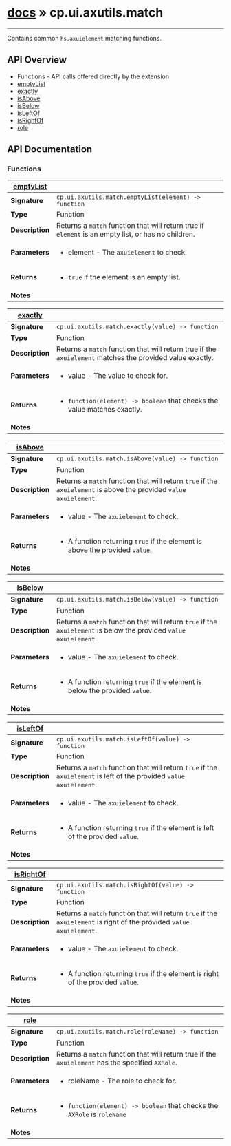 # [docs](index.md) » cp.ui.axutils.match
---

Contains common `hs.axuielement` matching functions.

## API Overview
* Functions - API calls offered directly by the extension
 * [emptyList](#emptyList)
 * [exactly](#exactly)
 * [isAbove](#isAbove)
 * [isBelow](#isBelow)
 * [isLeftOf](#isLeftOf)
 * [isRightOf](#isRightOf)
 * [role](#role)

## API Documentation

### Functions

| [emptyList](#emptyList)         |                                                                                     |
| --------------------------------------------|-------------------------------------------------------------------------------------|
| **Signature**                               | `cp.ui.axutils.match.emptyList(element) -> function`                                                                    |
| **Type**                                    | Function                                                                     |
| **Description**                             | Returns a `match` function that will return true if `element` is an empty list, or has no children.                                                                     |
| **Parameters**                              | <ul><li>element  - The `axuielement` to check.</li></ul> |
| **Returns**                                 | <ul><li>`true` if the element is an empty list.</li></ul>          |
| **Notes**                                   | <ul></ul>                |

| [exactly](#exactly)         |                                                                                     |
| --------------------------------------------|-------------------------------------------------------------------------------------|
| **Signature**                               | `cp.ui.axutils.match.exactly(value) -> function`                                                                    |
| **Type**                                    | Function                                                                     |
| **Description**                             | Returns a `match` function that will return true if the `axuielement` matches the provided value exactly.                                                                     |
| **Parameters**                              | <ul><li>value  - The value to check for.</li></ul> |
| **Returns**                                 | <ul><li>`function(element) -> boolean` that checks the value matches exactly.</li></ul>          |
| **Notes**                                   | <ul></ul>                |

| [isAbove](#isAbove)         |                                                                                     |
| --------------------------------------------|-------------------------------------------------------------------------------------|
| **Signature**                               | `cp.ui.axutils.match.isAbove(value) -> function`                                                                    |
| **Type**                                    | Function                                                                     |
| **Description**                             | Returns a `match` function that will return `true` if the `axuielement` is above the provided `value` `axuielement`.                                                                     |
| **Parameters**                              | <ul><li>value  - The `axuielement` to check.</li></ul> |
| **Returns**                                 | <ul><li>A function returning `true` if the element is above the provided `value`.</li></ul>          |
| **Notes**                                   | <ul></ul>                |

| [isBelow](#isBelow)         |                                                                                     |
| --------------------------------------------|-------------------------------------------------------------------------------------|
| **Signature**                               | `cp.ui.axutils.match.isBelow(value) -> function`                                                                    |
| **Type**                                    | Function                                                                     |
| **Description**                             | Returns a `match` function that will return `true` if the `axuielement` is below the provided `value` `axuielement`.                                                                     |
| **Parameters**                              | <ul><li>value  - The `axuielement` to check.</li></ul> |
| **Returns**                                 | <ul><li>A function returning `true` if the element is below the provided `value`.</li></ul>          |
| **Notes**                                   | <ul></ul>                |

| [isLeftOf](#isLeftOf)         |                                                                                     |
| --------------------------------------------|-------------------------------------------------------------------------------------|
| **Signature**                               | `cp.ui.axutils.match.isLeftOf(value) -> function`                                                                    |
| **Type**                                    | Function                                                                     |
| **Description**                             | Returns a `match` function that will return `true` if the `axuielement` is left of the provided `value` `axuielement`.                                                                     |
| **Parameters**                              | <ul><li>value  - The `axuielement` to check.</li></ul> |
| **Returns**                                 | <ul><li>A function returning `true` if the element is left of the provided `value`.</li></ul>          |
| **Notes**                                   | <ul></ul>                |

| [isRightOf](#isRightOf)         |                                                                                     |
| --------------------------------------------|-------------------------------------------------------------------------------------|
| **Signature**                               | `cp.ui.axutils.match.isRightOf(value) -> function`                                                                    |
| **Type**                                    | Function                                                                     |
| **Description**                             | Returns a `match` function that will return `true` if the `axuielement` is right of the provided `value` `axuielement`.                                                                     |
| **Parameters**                              | <ul><li>value  - The `axuielement` to check.</li></ul> |
| **Returns**                                 | <ul><li>A function returning `true` if the element is right of the provided `value`.</li></ul>          |
| **Notes**                                   | <ul></ul>                |

| [role](#role)         |                                                                                     |
| --------------------------------------------|-------------------------------------------------------------------------------------|
| **Signature**                               | `cp.ui.axutils.match.role(roleName) -> function`                                                                    |
| **Type**                                    | Function                                                                     |
| **Description**                             | Returns a `match` function that will return true if the `axuielement` has the specified `AXRole`.                                                                     |
| **Parameters**                              | <ul><li>roleName  - The role to check for.</li></ul> |
| **Returns**                                 | <ul><li>`function(element) -> boolean` that checks the `AXRole` is `roleName`</li></ul>          |
| **Notes**                                   | <ul></ul>                |

